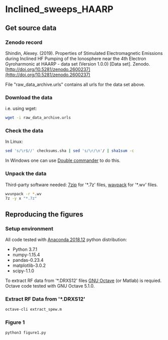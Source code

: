 # Inclined_sweeps_HAARP
## Get source data
### Zenodo record
Shindin, Alexey. (2019). Properties of Stimulated Electromagnetic Emissions during Inclined HF Pumping of the Ionosphere near the 4th Electron Gyroharmonic at HAARP - data set (Version 1.0.0) [Data set]. Zenodo. [http://doi.org/10.5281/zenodo.2600237](http://doi.org/10.5281/zenodo.2600237)  

File "raw_data_archive.urls" contains all urls for the data set above.

### Download the data
i.e. using wget:
```bash
wget -i raw_data_archive.urls
```
### Check the data 
In Linux:
```bash
sed 's/\r$//' checksums.sha | sed 's/\r/\n'/ | sha1sum -c
```
In Windows one can use [Double commander](https://doublecmd.sourceforge.io/) to do this.

### Unpack the data
Third-party software needed: [7zip](https://www.7-zip.org/) for '\*.7z' files, [wavpack](http://www.wavpack.com/) for '\*.wv' files.  
```bash
wvunpack -r *.wv
7z -y x "*.7z"
```
## Reproducing the figures
### Setup environment
All code tested with [Anaconda 2018.12](https://repo.continuum.io/archive/) python distribution:  
* Python 3.7.1
* numpy-1.15.4
* pandas-0.23.4
* matplotlib-3.0.2
* scipy-1.1.0  

To extract RF data from '\*.DRXS12' files [GNU Octave](https://www.gnu.org/software/octave/) (or Matlab) is requied. Octave code tested with GNU Octave 5.1.0.
### Extract RF Data from '\*.DRXS12'
```bash
octave-cli extract_spew.m
```
### Figure 1
```bash
python3 figure1.py
```
